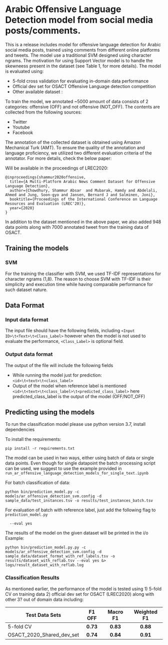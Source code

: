 

# Arabic Offensive Language Detection model from social media posts/comments.
This is a release includes model for offensive language detection for Arabic social media posts, trained using comments from different online platforms and tweets.
The model use a traditional SVM designed using character ngrams. The motivation for using Support Vector model is to handle the skewneess present in the dataset (see Table 1, for more details). The model is evaluated using:
* 5-fold cross validation for evaluating in-domain data performance
* Official dev set for OSACT Offensive Language detection competition
* Other available dataset :


To train the model, we annotated ~5000 amount of data consists of 2 categories: offensive (OFF) and not offensive (NOT_OFF).
The contents are collected from the following sources:
* Twitter
* Youtube
* Facebook

The annotation of the collected dataset is obtained using Amazon Mechanical Turk (AMT). To ensure the quality of the annotation and language proficiency, we utilized two different evaluation criteria of the annotator. For more details, check the below paper:

Will be available in the proceedings of LREC2020:

```
@inproceedings{shammur2020offensive,
  title={A Multi-Platform Arabic News Comment Dataset for Offensive Language Detection},
  author={Chowdhury, Shammur Absar  and Mubarak, Hamdy and Abdelali, Ahmed and Jung, Soon-gyo and Jansen, Bernard J and Salminen, Joni},
  booktitle={Proceedings of the International Conference on Language Resources and Evaluation (LREC'20)},
  year={2020}
}
```
In addition to the dataset mentioned in the above paper, we also added 948 data points along with 7000 annotated tweet from the training data of OSACT.

## Training the models

### SVM
For the training the classifier with SVM, we used TF-IDF representations for character ngrams (1,8). The reason to choose SVM with TF-IDF is their simplicity and execution time while having comparable performance for such dataset nature.

## Data Format
### Input data format
The input file should have the following fields, including
`<Input ID>\t<Text>\t<Class_Label>`
however when the model is not used to evaluate the performance, `<Class_Label>` is optional field.

### Output data format
The output of the file will include the following fields

* While running the model just for prediction:
`<id>\t<text>\t<class_label>`
* Output of the model when reference label is mentioned
`<id>\t<text>\t<class_label>\t<predicted_class_label>`
here predicted_class_label is the output of the model (OFF/NOT_OFF)

## Predicting using the models
To run the classification model please use python version 3.7, install dependencies

To install the requirements:
```
pip install -r requirements.txt
```

The model can be used in two ways, either using batch of data or single data points. Even though for single datapoint the batch processing script can be used, we suggest to use the example provided in `run_ar_offensive_language_detection_models_for_single_text.ipynb`

For batch classification of data:

```
python bin/prediction_model.py -c models/ar_offensive_detection_svm.config -d sample_data/test_instances.tsv -o results/test_instances_batch.tsv
```
For evaluation of batch with reference label, just add
the following flag to `prediction_model.py`

```
  --eval yes
```

The results of the model on the given dataset will be printed in the i/o
Example:
```
python bin/prediction_model.py.py -c models/ar_offensive_detection_svm.config -d sample_data/dataset_format_with_ref_labels.tsv -o results/dataset_with_reflab.tsv --eval yes &> logs/result_dataset_with_reflab.log
```

### Classification Results

As mentioned earlier, the performance of the model is tested using 1) 5-fold CV on training data 2) official dev set for OSACT (LREC2020) along with other 3? out of domain data including:


Test Data Sets           | F1 OFF   | Macro F1 | Weighted F1
-------------------------| :------: | :------: | :------:
5-fold CV                | **0.73** | **0.83** | **0.88**
OSACT_2020_Shared_dev_set| **0.74** | **0.84** | **0.91**

